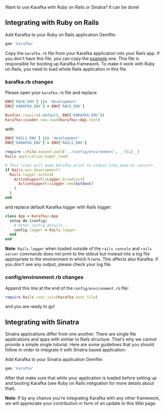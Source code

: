 Want to use Karafka with Ruby on Rails or Sinatra? It can be done!

## Integrating with Ruby on Rails

Add Karafka to your Ruby on Rails application Gemfile:

```ruby
gem 'karafka'
```

Copy the ```karafka.rb``` file from your Karafka application into your Rails app. If you don't have this file, you can copy the [example](https://github.com/karafka/karafka/blob/master/lib/karafka/templates/karafka.rb.example) one. This file is responsible for booting up Karafka framework. To make it work with Ruby on Rails, you need to load whole Rails application in this file.

### karafka.rb changes

Please open your ```karafka.rb``` file and replace:

```ruby
ENV['RACK_ENV'] ||= 'development'
ENV['KARAFKA_ENV'] = ENV['RACK_ENV']

Bundler.require(:default, ENV['KARAFKA_ENV'])
Karafka::Loader.new.load(Karafka::App.root)
```

with

```ruby
ENV['RAILS_ENV'] ||= 'development'
ENV['KARAFKA_ENV'] = ENV['RAILS_ENV']

require ::File.expand_path('../config/environment', __FILE__)
Rails.application.eager_load!

# This lines will make Karafka print to stdout like puma or unicorn
if Rails.env.development?
  Rails.logger.extend(
    ActiveSupport::Logger.broadcast(
      ActiveSupport::Logger.new($stdout)
    )
  )
end
```

and replace default Karafka logger with Rails logger:


```ruby
class App < Karafka::App
  setup do |config|
    # Other config details...
    config.logger = Rails.logger
  end
end
```
**Note**: ```Rails.logger``` when loaded outside of the ```rails console``` and ```rails server``` commands does not print to the stdout but instead into a log file appropriate to the environment in which it runs. This affects also Karafka. If you don't see any output, please check your log file.

### config/environment.rb changes

Append this line at the end of the ```config/environment.rb``` file:

```ruby
require Rails.root.join(Karafka.boot_file)
```

and you are ready to go!

## Integrating with Sinatra

Sinatra applications differ from one another. There are single file applications and apps with similar to Rails structure. That's why we cannot provide a simple single tutorial. Here are some guidelines that you should follow in order to integrate it with Sinatra based application:

Add Karafka to your Sinatra application Gemfile:

```ruby
gem 'karafka'
```

After that make sure that while your application is loaded before setting up and booting Karafka (see Ruby on Rails integration for more details about that).

**Note**: If by any chance you're integrating Karafka with any other framework, we will appreciate your contribution in form of an update to this Wiki page.